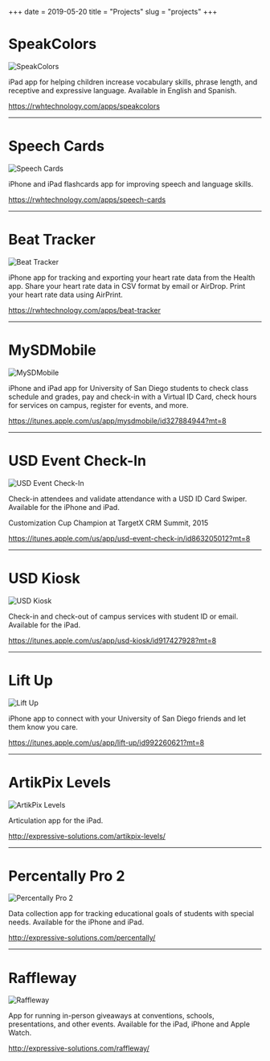 +++
date = 2019-05-20
title = "Projects" 
slug = "projects" 
+++
# SpeakColors
![SpeakColors](/images/speakcolors.png)

iPad app for helping children increase vocabulary skills, phrase length, and receptive and expressive language. Available in English and Spanish.

https://rwhtechnology.com/apps/speakcolors

---

# Speech Cards
![Speech Cards](/images/speechcards.png)

iPhone and iPad flashcards app for improving speech and language skills.

https://rwhtechnology.com/apps/speech-cards

---

# Beat Tracker
![Beat Tracker](/images/beat-tracker.png)

iPhone app for tracking and exporting your heart rate data from the Health app. Share your heart rate data in CSV format by email or AirDrop. Print your heart rate data using AirPrint.

https://rwhtechnology.com/apps/beat-tracker

---

# MySDMobile
![MySDMobile](/images/mysdmobile.png)

iPhone and iPad app for University of San Diego students to check class schedule and grades, pay and check-in with a Virtual ID Card, check hours for services on campus, register for events, and more.

https://itunes.apple.com/us/app/mysdmobile/id327884944?mt=8

---

# USD Event Check-In
![USD Event Check-In](/images/usd-checkin.png)

Check-in attendees and validate attendance with a USD ID Card Swiper. Available for the iPhone and iPad.

Customization Cup Champion at TargetX CRM Summit, 2015

https://itunes.apple.com/us/app/usd-event-check-in/id863205012?mt=8

---

# USD Kiosk
![USD Kiosk](/images/usd-kiosk.png)

Check-in and check-out of campus services with student ID or email. Available for the iPad.

https://itunes.apple.com/us/app/usd-kiosk/id917427928?mt=8

---

# Lift Up
![Lift Up](/images/liftup.png)

iPhone app to connect with your University of San Diego friends and let them know you care.

https://itunes.apple.com/us/app/lift-up/id992260621?mt=8

---

# ArtikPix Levels
![ArtikPix Levels](/images/artikpixlevels.png)

Articulation app for the iPad.

http://expressive-solutions.com/artikpix-levels/

---

# Percentally Pro 2
![Percentally Pro 2](/images/percentallypro2.png)

Data collection app for tracking educational goals of students with special needs. Available for the iPhone and iPad.

http://expressive-solutions.com/percentally/

--- 

# Raffleway
![Raffleway](/images/raffleway.png)

App for running in-person giveaways at conventions, schools, presentations, and other events. Available for the iPad, iPhone and Apple Watch.

http://expressive-solutions.com/raffleway/